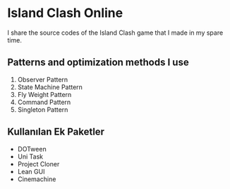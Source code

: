 # Island Clash Online
I share the source codes of the Island Clash game that I made in my spare time.

##  Patterns and optimization methods I use

1. Observer Pattern
2. State Machine Pattern
3. Fly Weight Pattern
4. Command Pattern
5. Singleton Pattern

## Kullanılan Ek Paketler

* DOTween
* Uni Task
* Project Cloner
* Lean GUI
* Cinemachine


 
